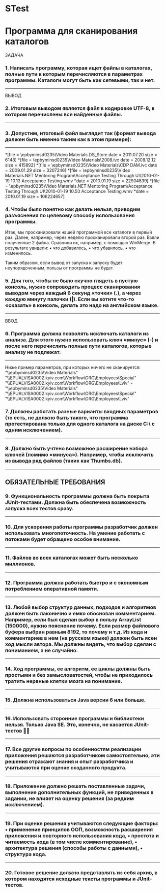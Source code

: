 # STest
<h1> Программа для сканирования каталогов </h1>
ЗАДАЧА 
<h3>1. Написать программу, которая ищет файлы в каталогах, полные пути к которым перечисляются в параметрах программы. Каталоги могут быть как сетевыми, так и нет.</h3> 
<hr>
ВЫВОД 
<h3>2. Итоговым выводом является файл в кодировке UTF-8, в котором перечислены все найденные файлы. </h3>
<hr>
<h3> 3. Допустим, итоговый файл выглядит так (формат вывода должен быть именно таким как в этом примере): </h3>
<hr>

*[file = \\epbyminsd0235\Video Materials\.DS_Store date = 2011.07.20 size = 6148]
*[file = \\epbyminsd0235\Video Materials\2008.ivc date = 2008.12.12 size = 415892]
*[file = \\epbyminsd0235\Video Materials\CDP DAM.ivc date = 2009.01.29 size = 3207246]
*[file = \\epbyminsd0235\Video Materials\.NET Mentoring Program\Acceptance Testing Through UI\2010-01-19 10.13 Acceptance Testing.wmv 
*date = 2010.01.19 size = 22904839]
*[file = \\epbyminsd0235\Video Materials\.NET Mentoring Program\Acceptance Testing Through UI\2010-01-19 10.50 Acceptance Testing.wmv 
*date = 2010.01.19 size = 106224657] 

<h3>4. Чтобы было понятно как делать нельзя, приводим разъяснения по целевому способу использования программы. </h3>

Итак, мы просканировали нашей программой все каталоги в первый раз. Далее, например, через неделю просканировали второй раз. Взяли полученные 2 файла. Сравнили их, например, с помощью WinMerge. В результате увидели: 
• что добавилось, 
• что убавилось, 
• что изменилось. 

Таким образом, если вывод от запуска к запуску будет неупорядоченным, пользы от программы не будет. 
<h3>5. Для того, чтобы не было скучно глядеть в пустую консоль, нужно сопроводить процесс сканирования выводом через каждый 6 секунд «точки» (.), а через каждую минуту палочки (|). Если вы хотите что-то «сказать» в консоль, делать это надо на английском языке. </h3>
<hr>
ВВОД 
<h3> 6. Программа должна позволять исключать каталоги из анализа. Для этого нужно использовать ключ «минус» (-) и после него перечислить полные пути каталогов, которые анализу не подлежат. </h3>
<hr>
Ниже пример параметров, при которых ничего не сканируется: 
"\\epbyminsd0235\Video Materials" "\\EPUALVISA0002.kyiv.com\Workflow\ORG\Employees\Special" "\\EPUALVISA0002.kyiv.com\Workflow\ORG\Employees\Lviv" - "\\epbyminsd0235\Video Materials" "\\EPUALVISA0002.kyiv.com\Workflow\ORG\Employees\Special" "\\EPUALVISA0002.kyiv.com\Workflow\ORG\Employees\Lviv" 
<h3>7. Должны работать разные варианты входных параметров (то есть, не должно быть такого, что программа протестирована только для одного каталога на диске C:\ c одним исключением). </h3>
<hr>
<h3>8. Должно быть учтено возможное расширение набора ключей (помимо «минуса»). Например, чтобы исключить из вывода ряд файлов (таких как Thumbs.db). </h3>
<hr>
<h2>ОБЯЗАТЕЛЬНЫЕ ТРЕБОВАНИЯ </h2>
<h3>9. Функциональность программы должна быть покрыта JUnit-тестами. Должна быть обеспечена возможность запуска всех тестов сразу. </h3>
<hr>
<h3>10. Для ускорения работы программы разработчик должен использовать многопоточность. На умение работать с потоками будет обращено особое внимание. </h3>
<hr>
<h3>11. Файлов во всех каталогах может быть несколько миллионов. </h3>
<hr>
<h3>12. Программа должна работать быстро и с экономным потреблением оперативной памяти. </h3>
<hr>
<h3>13. Любой выбор структур данных, подходов и алгоритмов должен быть лаконично и емко обоснован комментарием. Например, если был сделан выбор в пользу ArrayList (150000), нужно пояснение почему. Если размер файлового буфера выбран равным 8192, то почему и т.д. Из кода и комментариев в нем (на русском языке) должен быть ясен ход мысли автора. Мы должны видеть, что выбор сделан с пониманием, а не случайно. </h3>
<hr>
<h3>14. Ход программы, ее алгоритм, ее циклы должны быть простыми и без замысловатостей, чтобы не приходилось тратить нервные клетки мозга на понимание. </h3>
<hr>
<h3>15. Должна использоваться Java версии 6 или больше. </h3>
<hr>
<h3>16. Использовать сторонние программы и библиотеки нельзя. Только Java SE. Это, конечно, не касается JUnit- тестов </h3>
<hr>
<h3>17. Все другие вопросы по особенностям реализации приложения решаются разработчиком самостоятельно, эти решения отражают знания и опыт разработчика и учитываются при оценке созданного продукта. </h3>
<hr>
<h3>18. Приложение должно решать поставленные задачи, выполнение дополнительных функций, не приведенных в задании, не влияет на оценку решения (за редким исключением). </h3>
<hr>
<h3>19. При оценке решения учитываются следующие факторы: 
• применение принципов ООП, возможность расширения приложения и повторного использования кода, 
• простота и читаемость кода (в том числе комментирование), 
• архитектура решения (способы работы с данными), 
• структура кода. </h3>
<hr>
<h3>20. Готовое решение должно представлять из себя архив, в котором находятся исходные тексты программы и JUnit-тестов. </h3>
